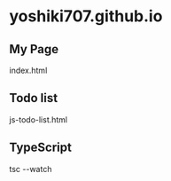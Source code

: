 # yoshiki707.github.io

## My Page
index.html

## Todo list
js-todo-list.html

## TypeScript
tsc --watch
